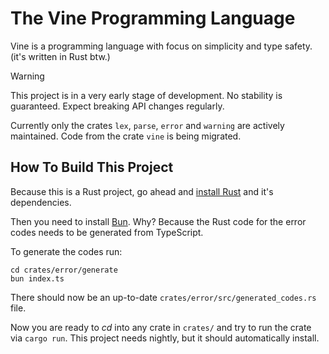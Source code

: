 # The Vine Programming Language

Vine is a programming language with focus on simplicity and type safety. (it's written in Rust btw.)

> [!WARNING]  
> This project is in a very early stage of development. No stability is guaranteed. Expect breaking API changes regularly.
> 
> Currently only the crates `lex`, `parse`, `error` and `warning` are actively maintained. Code from the crate `vine` is being migrated.

## How To Build This Project

Because this is a Rust project, go ahead and [install Rust](https://www.rust-lang.org/learn/get-started#installing-rust) and it's dependencies.

Then you need to install [Bun](https://bun.sh/). Why? Because the Rust code for the error codes needs to be generated from TypeScript.

To generate the codes run:

```shell
cd crates/error/generate
bun index.ts
```

There should now be an up-to-date `crates/error/src/generated_codes.rs` file.

Now you are ready to _cd_ into any crate in `crates/` and try to run the crate via `cargo run`. This project needs nightly, but it should automatically install.